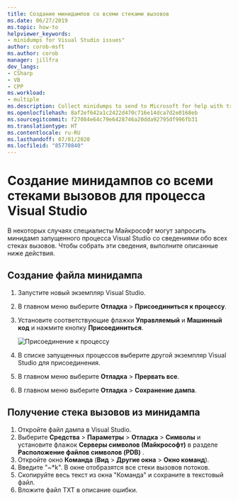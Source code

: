```yaml
---
title: Создание минидампов со всеми стеками вызовов
ms.date: 06/27/2019
ms.topic: how-to
helpviewer_keywords:
- minidumps for Visual Studio issues"
author: corob-msft
ms.author: corob
manager: jillfra
dev_langs:
- CSharp
- VB
- CPP
ms.workload:
- multiple
ms.description: Collect minidumps to send to Microsoft for help with troubleshooting issues with Visual Studio
ms.openlocfilehash: 8af2ef642a1c2422d470c716e14dca7d2e0168eb
ms.sourcegitcommit: f27084e64c79e6428746a20dda92795df996fb31
ms.translationtype: HT
ms.contentlocale: ru-RU
ms.lasthandoff: 07/01/2020
ms.locfileid: "85770840"
---
```

# <a name="create-minidumps-for-a-visual-studio-process-with-all-call-stacks"></a>Создание минидампов со всеми стеками вызовов для процесса Visual Studio

В некоторых случаях специалисты Майкрософт могут запросить минидамп запущенного процесса Visual Studio со сведениями обо всех стеках вызовов. Чтобы собрать эти сведения, выполните описанные ниже действия.

## <a name="create-the-minidump-file"></a>Создание файла минидампа

1. Запустите новый экземпляр Visual Studio.
1. В главном меню выберите **Отладка** > **Присоединиться к процессу**.
1. Установите соответствующие флажки **Управляемый** и **Машинный код** и нажмите кнопку **Присоединиться**.

   ![Присоединение к процессу](../ide/media/attach-to-process.png)

1. В списке запущенных процессов выберите другой экземпляр Visual Studio для присоединения.
1. В главном меню выберите **Отладка** > **Прервать все**.
1. В главном меню выберите **Отладка** > **Сохранение дампа**.

## <a name="get-the-call-stacks-from-the-minidump"></a>Получение стека вызовов из минидампа

1. Откройте файл дампа в Visual Studio.
1. Выберите **Средства** > **Параметры** > **Отладка** > **Символы** и установите флажок **Серверы символов (Майкрософт)** в разделе **Расположение файлов символов (PDB)** .
1. Откройте окно **Команда** (**Вид** > **Другие окна** > **Окно команд**).
1. Введите "~*k". В окне отобразятся все стеки вызовов потоков.
1. Скопируйте весь текст из окна "Команда" и сохраните в текстовый файл.
1. Вложите файл TXT в описание ошибки.
